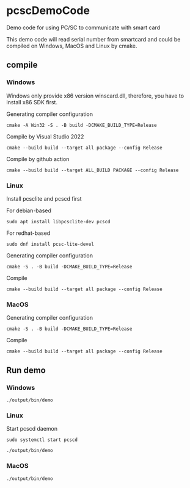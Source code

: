 # pcscDemoCode
Demo code for using PC/SC to communicate with smart card

This demo code will read serial number from smartcard and could be compiled on Windows, MacOS and Linux by cmake.

## compile
### Windows
Windows only provide x86 version winscard.dll, therefore, you have to install x86 SDK first.

Generating compiler configuration
```shell
cmake -A Win32 -S . -B build -DCMAKE_BUILD_TYPE=Release
```

Compile by Visual Studio 2022
```shell
cmake --build build --target all package --config Release
```

Compile by github action
```shell
cmake --build build --target ALL_BUILD PACKAGE --config Release
```

### Linux
Install pcsclite and pcscd first

For debian-based
```shell
sudo apt install libpcsclite-dev pcscd
```

For redhat-based
```shell
sudo dnf install pcsc-lite-devel 
```

Generating compiler configuration
```shell
cmake -S . -B build -DCMAKE_BUILD_TYPE=Release
```

Compile
```shell
cmake --build build --target all package --config Release
```

### MacOS
Generating compiler configuration
```shell
cmake -S . -B build -DCMAKE_BUILD_TYPE=Release
```

Compile
```shell
cmake --build build --target all package --config Release
```

## Run demo
### Windows
```shell
./output/bin/demo
```

### Linux
Start pcscd daemon
```shell
sudo systemctl start pcscd
```

```shell
./output/bin/demo
```

### MacOS
```shell
./output/bin/demo
```
